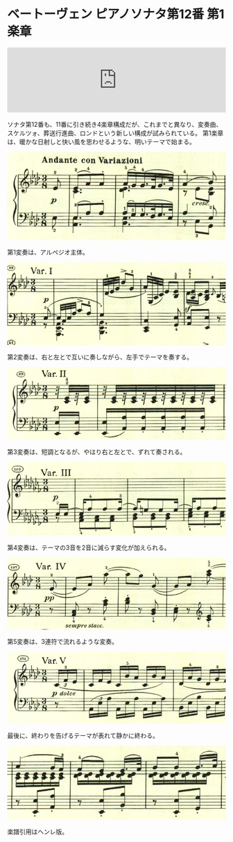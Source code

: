 # ベートーヴェン ピアノソナタ第12番 第1楽章

<iframe allow="autoplay *; encrypted-media *;" sandbox="allow-forms allow-popups allow-same-origin allow-scripts allow-top-navigation-by-user-activation" style="padding:0;width:660px;height:150px;max-width:100%;border:none;overflow:hidden;background:transparent;" src="https://embed.music.apple.com/us/album/piano-sonata-no-12-in-flat-major-op-26-i-andante-con/1272663034?i=1272663038"></iframe>

ソナタ第12番も、11番に引き続き4楽章構成だが、これまでと異なり、変奏曲、スケルツォ、葬送行進曲、ロンドという新しい構成が試みられている。
第1楽章は、暖かな日射しと快い風を思わせるような、明いテーマで始まる。

<img src="677.jpg">

第1変奏は、アルペジオ主体。

<img src="679.jpg">

第2変奏は、右と左とで互いに奏しながら、左手でテーマを奏する。

<img src="675.jpg">

第3変奏は、短調となるが、やはり右と左とで、ずれて奏される。

<img src="676.jpg">

第4変奏は、テーマの3音を2音に減らす変化が加えられる。

<img src="680.jpg">

第5変奏は、3連符で流れるような変奏。

<img src="678.jpg">

最後に、終わりを告げるテーマが表れて静かに終わる。

<img src="681.jpg">

楽譜引用はヘンレ版。
